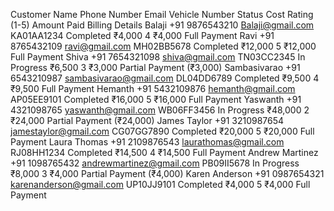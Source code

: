 Customer Name Phone Number Email Vehicle Number Status Cost Rating (1-5) Amount Paid Billing Details 
Balaji +91 9876543210 Balaji@gmail.com KA01AA1234 Completed ₹4,000 4 ₹4,000 Full Payment 
Ravi +91 8765432109 ravi@gmail.com MH02BB5678 Completed ₹12,000 5 ₹12,000 Full Payment 
Shiva +91 7654321098 shiva@gmail.com TN03CC2345 In Progress ₹6,500 3 ₹3,000 Partial Payment (₹3,000) 
Sambasivarao +91 6543210987 sambasivarao@gmail.com DL04DD6789 Completed ₹9,500 4 ₹9,500 Full Payment 
Hemanth +91 5432109876 hemanth@gmail.com AP05EE9101 Completed ₹16,000 5 ₹16,000 Full Payment 
Yaswanth +91 4321098765 yaswanth@gmail.com WB06FF3456 In Progress ₹48,000 2 ₹24,000 Partial Payment (₹24,000) 
James Taylor +91 3210987654 jamestaylor@gmail.com CG07GG7890 Completed ₹20,000 5 ₹20,000 Full Payment 
Laura Thomas +91 2109876543 laurathomas@gmail.com RJ08HH1234 Completed ₹14,500 4 ₹14,500 Full Payment 
Andrew Martinez +91 1098765432 andrewmartinez@gmail.com PB09II5678 In Progress ₹8,000 3 ₹4,000 Partial Payment (₹4,000) 
Karen Anderson +91 0987654321 karenanderson@gmail.com UP10JJ9101 Completed ₹4,000 5 ₹4,000 Full Payment
